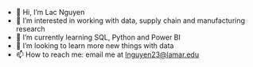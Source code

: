 - 👋 Hi, I’m Lac Nguyen 
- 👀 I’m interested in working with data, supply chain and manufacturing research
- 🌱 I’m currently learning SQL, Python and Power BI
- 💞️ I’m looking to learn more new things with data
- 📫 How to reach me: email me at lnguyen23@lamar.edu

<!---
lnguyen23/lnguyen23 is a ✨ special ✨ repository because its `README.md` (this file) appears on your GitHub profile.
You can click the Preview link to take a look at your changes.
--->
